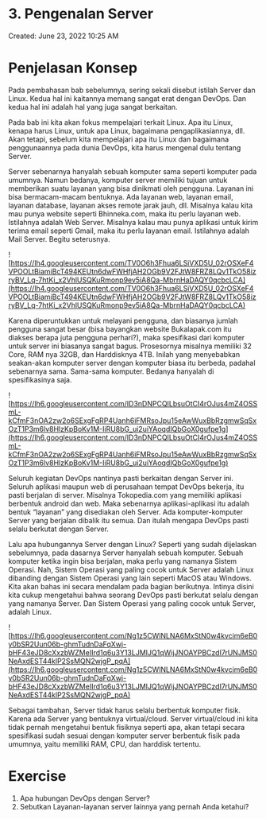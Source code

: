 # 3. Pengenalan Server

Created: June 23, 2022 10:25 AM

# **Penjelasan Konsep**

Pada pembahasan bab sebelumnya, sering sekali disebut istilah Server dan Linux. Kedua hal ini kaitannya memang sangat erat dengan DevOps. Dan kedua hal ini adalah hal yang juga sangat berkaitan.

Pada bab ini kita akan fokus mempelajari terkait Linux. Apa itu Linux, kenapa harus Linux, untuk apa Linux, bagaimana pengaplikasiannya, dll. Akan tetapi, sebelum kita mempelajari apa itu Linux dan bagaimana penggunaannya pada dunia DevOps, kita harus mengenal dulu tentang Server.

Server sebenarnya hanyalah sebuah komputer sama seperti komputer pada umumnya. Namun bedanya, komputer server memiliki tujuan untuk memberikan suatu layanan yang bisa dinikmati oleh pengguna. Layanan ini bisa bermacam-macam bentuknya. Ada layanan web, layanan email, layanan database, layanan akses remote jarak jauh, dll. Misalnya kalau kita mau punya website seperti Bhinneka.com, maka itu perlu layanan web. Istilahnya adalah Web Server. Misalnya kalau mau punya aplikasi untuk kirim terima email seperti Gmail, maka itu perlu layanan email. Istilahnya adalah Mail Server. Begitu seterusnya.

![https://lh4.googleusercontent.com/TV0O6h3Fhua6LSiVXD5U_02rOSXeF4VPOOLtBiamiBcT494KEUtn6dwFWHfjAH2OGb9V2FJtW8FRZ8LQv1TkO58izryBV_Lq-7htKi_x2VhlUSQKuRmonp9ev5iA8Qa-MbrnHaDAQY0qcbcLCA](https://lh4.googleusercontent.com/TV0O6h3Fhua6LSiVXD5U_02rOSXeF4VPOOLtBiamiBcT494KEUtn6dwFWHfjAH2OGb9V2FJtW8FRZ8LQv1TkO58izryBV_Lq-7htKi_x2VhlUSQKuRmonp9ev5iA8Qa-MbrnHaDAQY0qcbcLCA)

Karena diperuntukkan untuk melayani pengguna, dan biasanya jumlah pengguna sangat besar (bisa bayangkan website Bukalapak.com itu diakses berapa juta pengguna perhari?), maka spesifikasi dari komputer untuk server ini biasanya sangat bagus. Prosesornya misalnya memiliki 32 Core, RAM nya 32GB, dan Harddisknya 4TB. Inilah yang menyebabkan seakan-akan komputer server dengan komputer biasa itu berbeda, padahal sebenarnya sama. Sama-sama komputer. Bedanya hanyalah di spesifikasinya saja.

![https://lh6.googleusercontent.com/ID3nDNPCQILbsuOtCI4rOJus4mZ4OSSmL-kCfmF3nOA2zw2o6SExgFgRP4Uanh6iFMRsoJpu15eAwWuxBbRzgmwSqSxOzT1P3m6lv8HlzKpBoKv1M-IiRU8bG_ui2uiYAoqdIQbGoX0gufpe1g](https://lh6.googleusercontent.com/ID3nDNPCQILbsuOtCI4rOJus4mZ4OSSmL-kCfmF3nOA2zw2o6SExgFgRP4Uanh6iFMRsoJpu15eAwWuxBbRzgmwSqSxOzT1P3m6lv8HlzKpBoKv1M-IiRU8bG_ui2uiYAoqdIQbGoX0gufpe1g)

Seluruh kegiatan DevOps nantinya pasti berkaitan dengan Server ini. Seluruh aplikasi maupun web di perusahaan tempat DevOps bekerja, itu pasti berjalan di server. Misalnya Tokopedia.com yang memiliki aplikasi berbentuk android dan web. Maka sebenarnya aplikasi-aplikasi itu adalah bentuk “layanan” yang disediakan oleh Server. Ada komputer-komputer Server yang berjalan dibalik itu semua. Dan itulah mengapa DevOps pasti selalu berkutat dengan Server.

Lalu apa hubungannya Server dengan Linux? Seperti yang sudah dijelaskan sebelumnya, pada dasarnya Server hanyalah sebuah komputer. Sebuah komputer ketika ingin bisa berjalan, maka perlu yang namanya Sistem Operasi. Nah, Sistem Operasi yang paling cocok untuk Server adalah Linux dibanding dengan Sistem Operasi yang lain seperti MacOS atau Windows. Kita akan bahas ini secara mendalam pada bagian berikutnya. Intinya disini kita cukup mengetahui bahwa seorang DevOps pasti berkutat selalu dengan yang namanya Server. Dan Sistem Operasi yang paling cocok untuk Server, adalah Linux.

![https://lh6.googleusercontent.com/Ng1z5CWlNLNA6MxStN0w4kvcim6eB0y0bSR2Uun06b-ghmTudnDaFqXwj-bHF43eJD8cXxzbWZMeIIrd1q6u3Y13LJMIJQ1qWijJNOAYPBCzdI7rUNJMS0NeAxdEST44klP2SsMQN2wjgP_pqA](https://lh6.googleusercontent.com/Ng1z5CWlNLNA6MxStN0w4kvcim6eB0y0bSR2Uun06b-ghmTudnDaFqXwj-bHF43eJD8cXxzbWZMeIIrd1q6u3Y13LJMIJQ1qWijJNOAYPBCzdI7rUNJMS0NeAxdEST44klP2SsMQN2wjgP_pqA)

Sebagai tambahan, Server tidak harus selalu berbentuk komputer fisik. Karena ada Server yang bentuknya virtual/cloud. Server virtual/cloud ini kita tidak pernah mengetahui bentuk fisiknya seperti apa, akan tetapi secara spesifikasi sudah sesuai dengan komputer server berbentuk fisik pada umumnya, yaitu memiliki RAM, CPU, dan harddisk tertentu.

# **Exercise**

1. Apa hubungan DevOps dengan Server?
2. Sebutkan Layanan-layanan server lainnya yang pernah Anda ketahui?